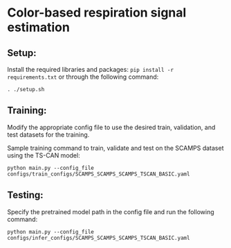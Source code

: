# Color-based respiration signal estimation

## Setup:
Install the required libraries and packages:
`pip install -r requirements.txt` or through the following command:
```
. ./setup.sh
```

## Training:
Modify the appropriate config file to use the desired train, validation, and test datasets for the training. 

Sample training command to train, validate and test on the SCAMPS dataset using the TS-CAN model:
```
python main.py --config_file configs/train_configs/SCAMPS_SCAMPS_SCAMPS_TSCAN_BASIC.yaml
``` 
## Testing:
Specify the pretrained model path in the config file and run the following command:
```
python main.py --config_file configs/infer_configs/SCAMPS_SCAMPS_SCAMPS_TSCAN_BASIC.yaml
```